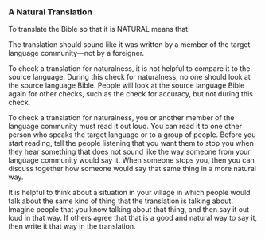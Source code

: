 
### A Natural Translation

To translate the Bible so that it is NATURAL means that: 

The translation should sound like it was written by a member of the target language community—not by a foreigner.

To check a translation for naturalness, it is not helpful to compare it to the source language. During this check for naturalness, no one should look at the source language Bible. People will look at the source language Bible again for other checks, such as the check for accuracy, but not during this check.

To check a translation for naturalness, you or another member of the language community must read it out loud. You can read it to one other person who speaks the target language or to a group of people. Before you start reading, tell the people listening that you want them to stop you when they hear something that does not sound like the way someone from your language community would say it. When someone stops you, then you can discuss together how someone would say that same thing in a more natural way.

It is helpful to think about a situation in your village in which people would talk about the same kind of thing that the translation is talking about. Imagine people that you know talking about that thing, and then say it out loud in that way. If others agree that that is a good and natural way to say it, then write it that way in the translation.